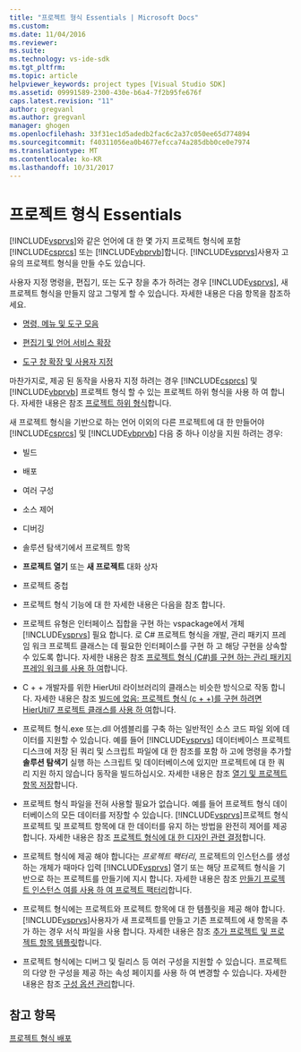 ```yaml
---
title: "프로젝트 형식 Essentials | Microsoft Docs"
ms.custom: 
ms.date: 11/04/2016
ms.reviewer: 
ms.suite: 
ms.technology: vs-ide-sdk
ms.tgt_pltfrm: 
ms.topic: article
helpviewer_keywords: project types [Visual Studio SDK]
ms.assetid: 09991589-2300-430e-b6a4-7f2b95fe676f
caps.latest.revision: "11"
author: gregvanl
ms.author: gregvanl
manager: ghogen
ms.openlocfilehash: 33f31ec1d5adedb2fac6c2a37c050ee65d774894
ms.sourcegitcommit: f40311056ea0b4677efcca74a285dbb0ce0e7974
ms.translationtype: MT
ms.contentlocale: ko-KR
ms.lasthandoff: 10/31/2017
---
```

# <a name="project-type-essentials"></a>프로젝트 형식 Essentials
[!INCLUDE[vsprvs](../../code-quality/includes/vsprvs_md.md)]와 같은 언어에 대 한 몇 가지 프로젝트 형식에 포함 [!INCLUDE[csprcs](../../data-tools/includes/csprcs_md.md)] 또는 [!INCLUDE[vbprvb](../../code-quality/includes/vbprvb_md.md)]합니다. [!INCLUDE[vsprvs](../../code-quality/includes/vsprvs_md.md)]사용자 고유의 프로젝트 형식을 만들 수도 있습니다.  
  
 사용자 지정 명령을, 편집기, 또는 도구 창을 추가 하려는 경우 [!INCLUDE[vsprvs](../../code-quality/includes/vsprvs_md.md)], 새 프로젝트 형식을 만들지 않고 그렇게 할 수 있습니다. 자세한 내용은 다음 항목을 참조하세요.  
  
-   [명령, 메뉴 및 도구 모음](../../extensibility/internals/commands-menus-and-toolbars.md)  
  
-   [편집기 및 언어 서비스 확장](../../extensibility/editor-and-language-service-extensions.md)  
  
-   [도구 창 확장 및 사용자 지정](../../extensibility/extending-and-customizing-tool-windows.md)  
  
 마찬가지로, 제공 된 동작을 사용자 지정 하려는 경우 [!INCLUDE[csprcs](../../data-tools/includes/csprcs_md.md)] 및 [!INCLUDE[vbprvb](../../code-quality/includes/vbprvb_md.md)] 프로젝트 형식 할 수 있는 프로젝트 하위 형식을 사용 하 여 합니다. 자세한 내용은 참조 [프로젝트 하위 형식](../../extensibility/internals/project-subtypes.md)합니다.  
  
 새 프로젝트 형식을 기반으로 하는 언어 이외의 다른 프로젝트에 대 한 만들어야 [!INCLUDE[csprcs](../../data-tools/includes/csprcs_md.md)] 및 [!INCLUDE[vbprvb](../../code-quality/includes/vbprvb_md.md)] 다음 중 하나 이상을 지원 하려는 경우:  
  
-   빌드  
  
-   배포  
  
-   여러 구성  
  
-   소스 제어  
  
-   디버깅  
  
-   솔루션 탐색기에서 프로젝트 항목  
  
-   **프로젝트 열기** 또는 **새 프로젝트** 대화 상자  
  
-   프로젝트 중첩  
  
-   프로젝트 형식 기능에 대 한 자세한 내용은 다음을 참조 합니다.  
  
-   프로젝트 유형은 인터페이스 집합을 구현 하는 vspackage에서 개체 [!INCLUDE[vsprvs](../../code-quality/includes/vsprvs_md.md)] 필요 합니다. 로 C# 프로젝트 형식을 개발, 관리 패키지 프레임 워크 프로젝트 클래스는 데 필요한 인터페이스를 구현 하 고 해당 구현을 상속할 수 있도록 합니다. 자세한 내용은 참조 [프로젝트 형식 (C#)를 구현 하는 관리 패키지 프레임 워크를 사용 하 여](../../extensibility/internals/using-the-managed-package-framework-to-implement-a-project-type-csharp.md)합니다.  
  
-   C + + 개발자를 위한 HierUtil 라이브러리의 클래스는 비슷한 방식으로 작동 합니다. 자세한 내용은 참조 [빌드에 없음: 프로젝트 형식 (c + +)를 구현 하려면 HierUtil7 프로젝트 클래스를 사용 하 여](http://msdn.microsoft.com/en-us/a5c16a09-94a2-46ef-87b5-35b815e2f346)합니다.  
  
-   프로젝트 형식.exe 또는.dll 어셈블리를 구축 하는 일반적인 소스 코드 파일 외에 데이터를 지원할 수 있습니다. 예를 들어 [!INCLUDE[vsprvs](../../code-quality/includes/vsprvs_md.md)] 데이터베이스 프로젝트 디스크에 저장 된 쿼리 및 스크립트 파일에 대 한 참조를 포함 하 고에 명령을 추가할 **솔루션 탐색기** 실행 하는 스크립트 및 데이터베이스에 있지만 프로젝트에 대 한 쿼리 지원 하지 않습니다 동작을 빌드하십시오. 자세한 내용은 참조 [열기 및 프로젝트 항목 저장](../../extensibility/internals/opening-and-saving-project-items.md)합니다.  
  
-   프로젝트 형식 파일을 전혀 사용할 필요가 없습니다. 예를 들어 프로젝트 형식 데이터베이스의 모든 데이터를 저장할 수 있습니다. [!INCLUDE[vsprvs](../../code-quality/includes/vsprvs_md.md)]프로젝트 형식 프로젝트 및 프로젝트 항목에 대 한 데이터를 유지 하는 방법을 완전히 제어를 제공 합니다. 자세한 내용은 참조 [프로젝트 형식에 대 한 디자인 관련 결정](../../extensibility/internals/project-type-design-decisions.md)합니다.  
  
-   프로젝트 형식에 제공 해야 합니다는 *프로젝트 팩터리*, 프로젝트의 인스턴스를 생성 하는 개체가 때마다 입력 [!INCLUDE[vsprvs](../../code-quality/includes/vsprvs_md.md)] 열기 또는 해당 프로젝트 형식을 기반으로 하는 프로젝트를 만들기에 지시 합니다. 자세한 내용은 참조 [만들기 프로젝트 인스턴스 여를 사용 하 여 프로젝트 팩터리](../../extensibility/internals/creating-project-instances-by-using-project-factories.md)합니다.  
  
-   프로젝트 형식에는 프로젝트와 프로젝트 항목에 대 한 템플릿을 제공 해야 합니다. [!INCLUDE[vsprvs](../../code-quality/includes/vsprvs_md.md)]사용자가 새 프로젝트를 만들고 기존 프로젝트에 새 항목을 추가 하는 경우 서식 파일을 사용 합니다. 자세한 내용은 참조 [추가 프로젝트 및 프로젝트 항목 템플릿](../../extensibility/internals/adding-project-and-project-item-templates.md)합니다.  
  
-   프로젝트 형식에는 디버그 및 릴리스 등 여러 구성을 지원할 수 있습니다. 프로젝트의 다양 한 구성을 제공 하는 속성 페이지를 사용 하 여 변경할 수 있습니다. 자세한 내용은 참조 [구성 옵션 관리](../../extensibility/internals/managing-configuration-options.md)합니다.  
  
## <a name="see-also"></a>참고 항목  
 [프로젝트 형식 배포](../../extensibility/internals/deploying-project-types.md)